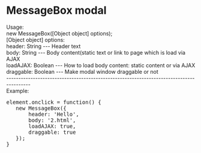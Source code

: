 MessageBox modal
=============

Usage: <br>
new MessageBox([Object object] options); <br>
[Object object] options: <br>
 header:    String  --- Header text <br>
 body:      String  --- Body content(static text or link to page which is load via AJAX <br>
 loadAJAX:  Boolean --- How to load body content: static content or via AJAX <br>
 draggable: Boolean --- Make modal window draggable or not <br>
---------------------------------------------------------------------------------------- <br>
Example: <br>
<pre>
element.onclick = function() { 
   new MessageBox({ 
       header: 'Hello',
       body: '2.html', 
       loadAJAX: true,
       draggable: true 
   });
}
 </pre>
